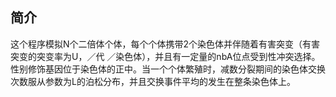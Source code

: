 ## 简介
这个程序模拟N个二倍体个体，每个个体携带2个染色体并伴随着有害突变（有害突变的突变率为U，／代 ／染色体），并且有一定量的nbA位点受到性冲突选择。性别修饰基因位于染色体的正中。当一个个体繁殖时，减数分裂期间的染色体交换次数服从参数为L的泊松分布，并且交换事件平均的发生在整条染色体上。
